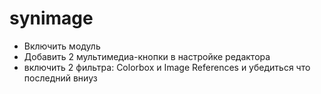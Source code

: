 # synimage

 * Включить модуль
 * Добавить 2 мультимедиа-кнопки в настройке редактора
 * включить 2 фильтра: Сolorbox и Image References и убедиться что последний вниуз
